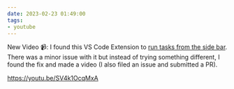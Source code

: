 ```yaml
---
date: 2023-02-23 01:49:00
tags:
- youtube
---
```


New Video 📹: I found this VS Code Extension to [run tasks from the side bar](https://marketplace.visualstudio.com/items?itemName=spmeesseman.vscode-taskexplorer). There was a minor issue with it but instead of trying something different, I found the fix and made a video (I also filed an issue and submitted a PR).

https://youtu.be/SV4k1OcqMxA
